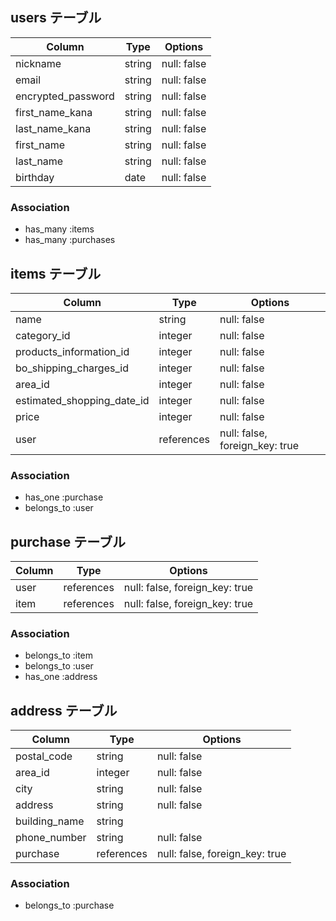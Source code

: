 ## users テーブル

| Column             | Type   | Options     |
| --------           | ------ | ----------- |
| nickname           | string | null: false |
| email              | string | null: false |
| encrypted_password | string | null: false |
| first_name_kana    | string | null: false |
| last_name_kana     | string | null: false |
| first_name         | string | null: false |
| last_name          | string | null: false |
| birthday           | date   | null: false |
### Association

- has_many :items
- has_many :purchases

## items テーブル

| Column                       | Type     | Options     |
| -------                      | ------   | ----------- |
| name                         | string   | null: false |
| category_id                  | integer   | null: false |
| products_information_id      | integer  | null: false |
| bo_shipping_charges_id       | integer  | null: false |
| area_id                      | integer  | null: false |
| estimated_shopping_date_id   | integer  | null: false |
| price                        | integer  | null: false |
| user                         | references | null: false, foreign_key: true   


### Association

- has_one :purchase
- belongs_to :user


## purchase テーブル

| Column | Type       | Options                        |
| ------ | ---------- | ------------------------------ |
| user   | references | null: false, foreign_key: true |
| item   | references | null: false, foreign_key: true |

### Association

- belongs_to :item
- belongs_to :user
- has_one :address


## address テーブル

| Column            | Type    | Options     |
| --------          | ------  | ----------- |
| postal_code       | string  | null: false |
| area_id           | integer | null: false |
| city              | string  | null: false |
| address           | string  | null: false |
| building_name     | string  |  
| phone_number      | string  | null: false |
| purchase          | references | null: false, foreign_key: true 
### Association

- belongs_to :purchase
